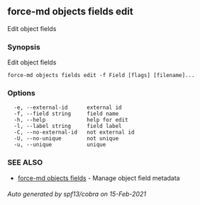 ## force-md objects fields edit

Edit object fields

### Synopsis

Edit object fields

```
force-md objects fields edit -f Field [flags] [filename]...
```

### Options

```
  -e, --external-id      external id
  -f, --field string     field name
  -h, --help             help for edit
  -l, --label string     field label
  -C, --no-external-id   not external id
  -U, --no-unique        not unique
  -u, --unique           unique
```

### SEE ALSO

* [force-md objects fields](force-md_objects_fields.md)	 - Manage object field metadata

###### Auto generated by spf13/cobra on 15-Feb-2021
